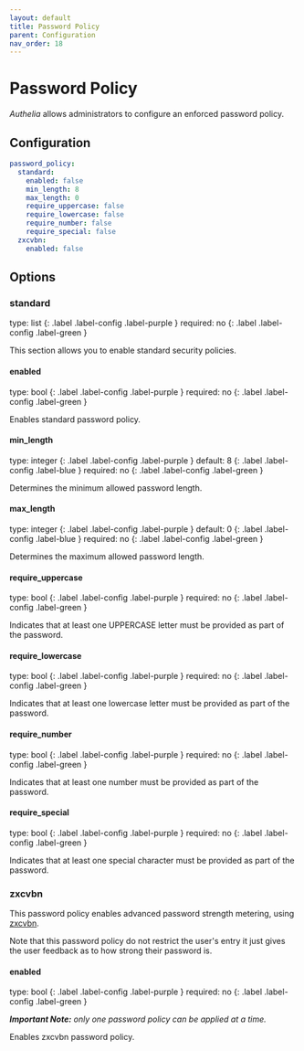 ```yaml
---
layout: default
title: Password Policy
parent: Configuration
nav_order: 18
---
```


# Password Policy

_Authelia_ allows administrators to configure an enforced password policy.

## Configuration

```yaml
password_policy:
  standard:
    enabled: false
    min_length: 8
    max_length: 0
    require_uppercase: false
    require_lowercase: false
    require_number: false
    require_special: false
  zxcvbn:
    enabled: false
```

## Options

### standard
<div markdown="1">
type: list
{: .label .label-config .label-purple }
required: no
{: .label .label-config .label-green }
</div>

This section allows you to enable standard security policies.

#### enabled
<div markdown="1">
type: bool
{: .label .label-config .label-purple }
required: no
{: .label .label-config .label-green }
</div>

Enables standard password policy.

#### min_length
<div markdown="1">
type: integer
{: .label .label-config .label-purple }
default: 8
{: .label .label-config .label-blue }
required: no
{: .label .label-config .label-green }
</div>

Determines the minimum allowed password length.

#### max_length
<div markdown="1">
type: integer
{: .label .label-config .label-purple }
default: 0
{: .label .label-config .label-blue }
required: no
{: .label .label-config .label-green }
</div>

Determines the maximum allowed password length.

#### require_uppercase
<div markdown="1">
type: bool
{: .label .label-config .label-purple }
required: no
{: .label .label-config .label-green }
</div>

Indicates that at least one UPPERCASE letter must be provided as part of the password.

#### require_lowercase
<div markdown="1">
type: bool
{: .label .label-config .label-purple }
required: no
{: .label .label-config .label-green }
</div>

Indicates that at least one lowercase letter must be provided as part of the password.

#### require_number
<div markdown="1">
type: bool
{: .label .label-config .label-purple }
required: no
{: .label .label-config .label-green }
</div>

Indicates that at least one number must be provided as part of the password.

#### require_special
<div markdown="1">
type: bool
{: .label .label-config .label-purple }
required: no
{: .label .label-config .label-green }
</div>

Indicates that at least one special character must be provided as part of the password.

### zxcvbn

This password policy enables advanced password strength metering, using [zxcvbn](https://github.com/dropbox/zxcvbn).

Note that this password policy do not restrict the user's entry it just gives the user feedback as to how strong their
password is.

#### enabled
<div markdown="1">
type: bool
{: .label .label-config .label-purple }
required: no
{: .label .label-config .label-green }
</div>

_**Important Note:** only one password policy can be applied at a time._

Enables zxcvbn password policy.


